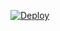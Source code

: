 
[![Deploy](https://www.herokucdn.com/deploy/button.svg)](https://heroku.com/deploy?template=https://github.com/Zenoixnoize/GARFIELD-WHATSAPP-BOT-v8)
